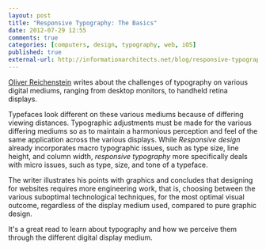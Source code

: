 ```yaml
---
layout: post
title: "Responsive Typography: The Basics"
date: 2012-07-29 12:55
comments: true
categories: [computers, design, typography, web, iOS]
published: true
external-url: http://informationarchitects.net/blog/responsive-typography-the-basics/
---
```

[Oliver Reichenstein][source] writes about the challenges of typography on various digital mediums, ranging from desktop monitors, to handheld retina displays.

Typefaces look different on these various mediums because of differing viewing distances. Typographic adjustments must be made for the various differing mediums so as to maintain a harmonious perception and feel of the same application across the various displays. While *Responsive design* already incorporates macro typographic issues, such as type size, line height, and column width, *responsive typography* more specifically deals with micro issues, such as type, size, and tone of a typeface.

The writer illustrates his points with graphics and concludes that designing for websites requires more engineering work, that is, choosing between the various suboptimal technological techniques, for the most optimal visual outcome, regardless of the display medium used, compared to pure graphic design.

It's a great read to learn about typography and how we perceive them through the different digital display medium.

[source]: http://informationarchitects.net/blog/responsive-typography-the-basics/
